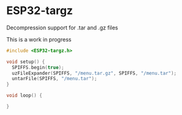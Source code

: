 # ESP32-targz

Decompression support for .tar and .gz files

This is a work in progress


```C
#include <ESP32-targz.h>

void setup() {
  SPIFFS.begin(true);
  uzFileExpander(SPIFFS, "/menu.tar.gz", SPIFFS, "/menu.tar");
  untarFile(SPIFFS, "/menu.tar");
}

void loop() {

}

```
